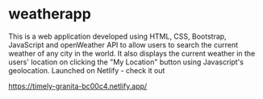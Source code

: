 # weatherapp
This is a web application developed using HTML, CSS, Bootstrap, JavaScript and openWeather API to allow users to search the current weather of any city in the world.
It also displays the current weather in the users' location on clicking the "My Location" button using Javascript's geolocation.
Launched on Netlify - check it out

https://timely-granita-bc00c4.netlify.app/
